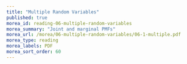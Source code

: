 ```yaml
---
title: "Multiple Random Variables"
published: true
morea_id: reading-06-multiple-random-variables
morea_summary: "Joint and marginal PMFs"
morea_url: /morea/06-multiple-random-variables/06-1-multiple.pdf
morea_type: reading
morea_labels: PDF
morea_sort_order: 60
---
```


